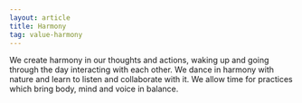 ```yaml
---
layout: article
title: Harmony
tag: value-harmony
---
```

We create harmony in our thoughts and actions, waking up and going through the day interacting with each other. We dance in harmony with nature and learn to listen and collaborate with it. We allow time for practices which bring body, mind and voice in balance.
